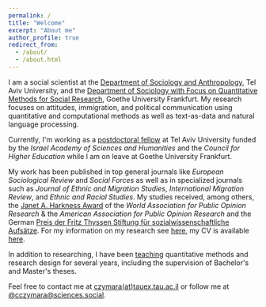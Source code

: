 ```yaml
---
permalink: /
title: "Welcome"
excerpt: "About me"
author_profile: true
redirect_from: 
  - /about/
  - /about.html
---
```


I am a social scientist at the [Department of Sociology and Anthropology](https://en-social-sciences.tau.ac.il/soc-ant), Tel Aviv University, and the [Department of Sociology with Focus on Quantitative Methods for Social Research](http://www.fb03.uni-frankfurt.de/70378950), Goethe University Frankfurt. My research focuses on attitudes, immigration, and political communication using quantitative and computational methods as well as text-as-data and natural language processing.

Currently, I'm working as a [postdoctoral fellow](https://www.academy.ac.il/RichText/GeneralPage.aspx?nodeId=1620) at Tel Aviv University funded by the *Israel Academy of Sciences and Humanities* and the *Council for Higher Education* while I am on leave at Goethe University Frankfurt.

My work has been published in top general journals like *European Sociological Review* and *Social Forces* as well as in specialized journals such as *Journal of Ethnic and Migration Studies*, *International Migration Review*, and *Ethnic and Racial Studies*. My studies received, among others, the [Janet A. Harkness Award](https://wapor.org/events/annual-conference/awards-funds/janet-a-harkness-student-paper-award/) of the *World Association for Public Opinion Research* & the *American Association for Public Opinion Research* and the German [Preis der Fritz Thyssen Stiftung für sozialwissenschaftliche Aufsätze](https://www.fritz-thyssen-stiftung.de/cms/wp-content/uploads/2018/06/Jahresbericht_2017_interaktiv.pdf). For my information on my research see [here](research), my CV is available [here](cv).

In addition to researching, I have been [teaching](teach) quantitative methods and research design for several years, including the supervision of Bachelor's and Master's theses.

Feel free to contact me at [czymara(at)tauex.tau.ac.il](mailto:czymara@tauex.tau.ac.il) or follow me at [@cczymara@sciences.social](https://sciences.social/@cczymara).

